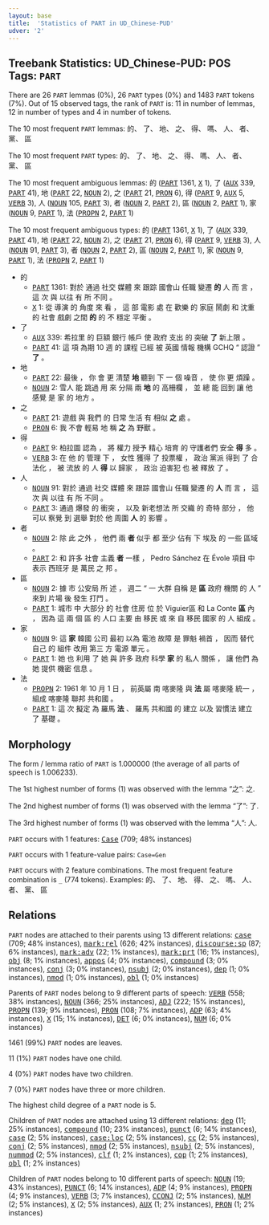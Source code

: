 ```yaml
---
layout: base
title:  'Statistics of PART in UD_Chinese-PUD'
udver: '2'
---
```


## Treebank Statistics: UD_Chinese-PUD: POS Tags: `PART`

There are 26 `PART` lemmas (0%), 26 `PART` types (0%) and 1483 `PART` tokens (7%).
Out of 15 observed tags, the rank of `PART` is: 11 in number of lemmas, 12 in number of types and 4 in number of tokens.

The 10 most frequent `PART` lemmas: 的、 了、 地、 之、 得、 嗎、 人、 者、 黨、 區

The 10 most frequent `PART` types:  的、 了、 地、 之、 得、 嗎、 人、 者、 黨、 區

The 10 most frequent ambiguous lemmas: 的 (<tt><a href="zh_pud-pos-PART.html">PART</a></tt> 1361, <tt><a href="zh_pud-pos-X.html">X</a></tt> 1), 了 (<tt><a href="zh_pud-pos-AUX.html">AUX</a></tt> 339, <tt><a href="zh_pud-pos-PART.html">PART</a></tt> 41), 地 (<tt><a href="zh_pud-pos-PART.html">PART</a></tt> 22, <tt><a href="zh_pud-pos-NOUN.html">NOUN</a></tt> 2), 之 (<tt><a href="zh_pud-pos-PART.html">PART</a></tt> 21, <tt><a href="zh_pud-pos-PRON.html">PRON</a></tt> 6), 得 (<tt><a href="zh_pud-pos-PART.html">PART</a></tt> 9, <tt><a href="zh_pud-pos-AUX.html">AUX</a></tt> 5, <tt><a href="zh_pud-pos-VERB.html">VERB</a></tt> 3), 人 (<tt><a href="zh_pud-pos-NOUN.html">NOUN</a></tt> 105, <tt><a href="zh_pud-pos-PART.html">PART</a></tt> 3), 者 (<tt><a href="zh_pud-pos-NOUN.html">NOUN</a></tt> 2, <tt><a href="zh_pud-pos-PART.html">PART</a></tt> 2), 區 (<tt><a href="zh_pud-pos-NOUN.html">NOUN</a></tt> 2, <tt><a href="zh_pud-pos-PART.html">PART</a></tt> 1), 家 (<tt><a href="zh_pud-pos-NOUN.html">NOUN</a></tt> 9, <tt><a href="zh_pud-pos-PART.html">PART</a></tt> 1), 法 (<tt><a href="zh_pud-pos-PROPN.html">PROPN</a></tt> 2, <tt><a href="zh_pud-pos-PART.html">PART</a></tt> 1)

The 10 most frequent ambiguous types:  的 (<tt><a href="zh_pud-pos-PART.html">PART</a></tt> 1361, <tt><a href="zh_pud-pos-X.html">X</a></tt> 1), 了 (<tt><a href="zh_pud-pos-AUX.html">AUX</a></tt> 339, <tt><a href="zh_pud-pos-PART.html">PART</a></tt> 41), 地 (<tt><a href="zh_pud-pos-PART.html">PART</a></tt> 22, <tt><a href="zh_pud-pos-NOUN.html">NOUN</a></tt> 2), 之 (<tt><a href="zh_pud-pos-PART.html">PART</a></tt> 21, <tt><a href="zh_pud-pos-PRON.html">PRON</a></tt> 6), 得 (<tt><a href="zh_pud-pos-PART.html">PART</a></tt> 9, <tt><a href="zh_pud-pos-VERB.html">VERB</a></tt> 3), 人 (<tt><a href="zh_pud-pos-NOUN.html">NOUN</a></tt> 91, <tt><a href="zh_pud-pos-PART.html">PART</a></tt> 3), 者 (<tt><a href="zh_pud-pos-NOUN.html">NOUN</a></tt> 2, <tt><a href="zh_pud-pos-PART.html">PART</a></tt> 2), 區 (<tt><a href="zh_pud-pos-NOUN.html">NOUN</a></tt> 2, <tt><a href="zh_pud-pos-PART.html">PART</a></tt> 1), 家 (<tt><a href="zh_pud-pos-NOUN.html">NOUN</a></tt> 9, <tt><a href="zh_pud-pos-PART.html">PART</a></tt> 1), 法 (<tt><a href="zh_pud-pos-PROPN.html">PROPN</a></tt> 2, <tt><a href="zh_pud-pos-PART.html">PART</a></tt> 1)


* 的
  * <tt><a href="zh_pud-pos-PART.html">PART</a></tt> 1361: 對於 通過 社交 媒體 來 跟踪 國會山 任職 變遷 <b>的</b> 人 而 言 ， 這 次 與 以往 有 所 不同 。
  * <tt><a href="zh_pud-pos-X.html">X</a></tt> 1: 從 導演 的 角度 來 看 ， 這 部 電影 處 在 歡樂 的 家庭 鬧劇 和 沈重 的 社會 戲劇 之間 <b>的</b> 的 不 穩定 平衡 。
* 了
  * <tt><a href="zh_pud-pos-AUX.html">AUX</a></tt> 339: 希拉里 的 巨額 銀行 帳戶 使 政府 支出 的 突破 <b>了</b> 新上限 。
  * <tt><a href="zh_pud-pos-PART.html">PART</a></tt> 41: 這 項 為期 10 週 的 課程 已經 被 英國 情報 機構 GCHQ “ 認證 ” <b>了</b> 。
* 地
  * <tt><a href="zh_pud-pos-PART.html">PART</a></tt> 22: 最後 ， 你 會 更 清楚 <b>地</b> 聽到 下 一 個 噪音 ， 使 你 更 煩躁 。
  * <tt><a href="zh_pud-pos-NOUN.html">NOUN</a></tt> 2: 雪人 能 跳過 用 來 分隔 兩 <b>地</b> 的 高柵欄 ， 並 總 能 回到 讓 他 感覺 是 家 的 地方 。
* 之
  * <tt><a href="zh_pud-pos-PART.html">PART</a></tt> 21: 遊戲 與 我們 的 日常 生活 有 相似 <b>之</b> 處 。
  * <tt><a href="zh_pud-pos-PRON.html">PRON</a></tt> 6: 我 不會 輕易 地 稱 <b>之</b> 為 野獸 。
* 得
  * <tt><a href="zh_pud-pos-PART.html">PART</a></tt> 9: 柏拉圖 認為 ， 將 權力 授予 精心 培育 的 守護者們 安全 <b>得</b> 多 。
  * <tt><a href="zh_pud-pos-VERB.html">VERB</a></tt> 3: 在 他 的 管理 下 ， 女性 獲得 了 投票權 ， 政治 黨派 得到 了 合法化 ， 被 流放 的 人 <b>得</b> 以 歸家 ， 政治 迫害犯 也 被 釋放 了 。
* 人
  * <tt><a href="zh_pud-pos-NOUN.html">NOUN</a></tt> 91: 對於 通過 社交 媒體 來 跟踪 國會山 任職 變遷 的 <b>人</b> 而 言 ， 這 次 與 以往 有 所 不同 。
  * <tt><a href="zh_pud-pos-PART.html">PART</a></tt> 3: 通過 爆發 的 衝突 ， 以及 新老想法 所 交織 的 奇特 部分 ， 他 可以 察覺 到 選舉 對於 他 周圍 <b>人</b> 的 影響 。
* 者
  * <tt><a href="zh_pud-pos-NOUN.html">NOUN</a></tt> 2: 除 此 之外 ， 他們 兩 <b>者</b> 似乎 都 至少 佔有 下 埃及 的 一些 區域 。
  * <tt><a href="zh_pud-pos-PART.html">PART</a></tt> 2: 和 許多 社會 主義 <b>者</b> 一樣 ， Pedro Sánchez 在 Évole 項目 中 表示 西班牙 是 萬民 之 邦 。
* 區
  * <tt><a href="zh_pud-pos-NOUN.html">NOUN</a></tt> 2: 據 市 公安局 所 述 ， 週二 “ 一 大群 自稱 是 <b>區</b> 政府 機關 的 人 ” 來到 片場 後 發生 打鬥 。
  * <tt><a href="zh_pud-pos-PART.html">PART</a></tt> 1: 城市 中 大部分 的 社會 住房 位 於 Viguier區 和 La Conte <b>區</b> 內 ， 因為 這 兩 個 區 的 人口 主要 由 移民 或 來 自 移民 國家 的 人 組成 。
* 家
  * <tt><a href="zh_pud-pos-NOUN.html">NOUN</a></tt> 9: 這 <b>家</b> 韓國 公司 最初 以為 電池 故障 是 罪魁 禍首 ， 因而 替代 自己 的 組件 改用 第三 方 電源 單元 。
  * <tt><a href="zh_pud-pos-PART.html">PART</a></tt> 1: 她 也 利用 了 她 與 許多 政府 科學 <b>家</b> 的 私人 關係 ， 讓 他們 為 她 提供 機密 信息 。
* 法
  * <tt><a href="zh_pud-pos-PROPN.html">PROPN</a></tt> 2: 1961 年 10 月 1 日 ， 前英屬 南 喀麥隆 與 <b>法</b> 屬 喀麥隆 統一 ， 組成 喀麥隆 聯邦 共和國 。
  * <tt><a href="zh_pud-pos-PART.html">PART</a></tt> 1: 這 次 擬定 為 羅馬 <b>法</b> 、 羅馬 共和國 的 建立 以及 習慣法 建立 了 基礎 。

## Morphology

The form / lemma ratio of `PART` is 1.000000 (the average of all parts of speech is 1.006233).

The 1st highest number of forms (1) was observed with the lemma “之”: 之.

The 2nd highest number of forms (1) was observed with the lemma “了”: 了.

The 3rd highest number of forms (1) was observed with the lemma “人”: 人.

`PART` occurs with 1 features: <tt><a href="zh_pud-feat-Case.html">Case</a></tt> (709; 48% instances)

`PART` occurs with 1 feature-value pairs: `Case=Gen`

`PART` occurs with 2 feature combinations.
The most frequent feature combination is `_` (774 tokens).
Examples: 的、 了、 地、 得、 之、 嗎、 人、 者、 黨、 區


## Relations

`PART` nodes are attached to their parents using 13 different relations: <tt><a href="zh_pud-dep-case.html">case</a></tt> (709; 48% instances), <tt><a href="zh_pud-dep-mark-rel.html">mark:rel</a></tt> (626; 42% instances), <tt><a href="zh_pud-dep-discourse-sp.html">discourse:sp</a></tt> (87; 6% instances), <tt><a href="zh_pud-dep-mark-adv.html">mark:adv</a></tt> (22; 1% instances), <tt><a href="zh_pud-dep-mark-prt.html">mark:prt</a></tt> (16; 1% instances), <tt><a href="zh_pud-dep-obj.html">obj</a></tt> (8; 1% instances), <tt><a href="zh_pud-dep-appos.html">appos</a></tt> (4; 0% instances), <tt><a href="zh_pud-dep-compound.html">compound</a></tt> (3; 0% instances), <tt><a href="zh_pud-dep-conj.html">conj</a></tt> (3; 0% instances), <tt><a href="zh_pud-dep-nsubj.html">nsubj</a></tt> (2; 0% instances), <tt><a href="zh_pud-dep-dep.html">dep</a></tt> (1; 0% instances), <tt><a href="zh_pud-dep-nmod.html">nmod</a></tt> (1; 0% instances), <tt><a href="zh_pud-dep-obl.html">obl</a></tt> (1; 0% instances)

Parents of `PART` nodes belong to 9 different parts of speech: <tt><a href="zh_pud-pos-VERB.html">VERB</a></tt> (558; 38% instances), <tt><a href="zh_pud-pos-NOUN.html">NOUN</a></tt> (366; 25% instances), <tt><a href="zh_pud-pos-ADJ.html">ADJ</a></tt> (222; 15% instances), <tt><a href="zh_pud-pos-PROPN.html">PROPN</a></tt> (139; 9% instances), <tt><a href="zh_pud-pos-PRON.html">PRON</a></tt> (108; 7% instances), <tt><a href="zh_pud-pos-ADP.html">ADP</a></tt> (63; 4% instances), <tt><a href="zh_pud-pos-X.html">X</a></tt> (15; 1% instances), <tt><a href="zh_pud-pos-DET.html">DET</a></tt> (6; 0% instances), <tt><a href="zh_pud-pos-NUM.html">NUM</a></tt> (6; 0% instances)

1461 (99%) `PART` nodes are leaves.

11 (1%) `PART` nodes have one child.

4 (0%) `PART` nodes have two children.

7 (0%) `PART` nodes have three or more children.

The highest child degree of a `PART` node is 5.

Children of `PART` nodes are attached using 13 different relations: <tt><a href="zh_pud-dep-dep.html">dep</a></tt> (11; 25% instances), <tt><a href="zh_pud-dep-compound.html">compound</a></tt> (10; 23% instances), <tt><a href="zh_pud-dep-punct.html">punct</a></tt> (6; 14% instances), <tt><a href="zh_pud-dep-case.html">case</a></tt> (2; 5% instances), <tt><a href="zh_pud-dep-case-loc.html">case:loc</a></tt> (2; 5% instances), <tt><a href="zh_pud-dep-cc.html">cc</a></tt> (2; 5% instances), <tt><a href="zh_pud-dep-conj.html">conj</a></tt> (2; 5% instances), <tt><a href="zh_pud-dep-nmod.html">nmod</a></tt> (2; 5% instances), <tt><a href="zh_pud-dep-nsubj.html">nsubj</a></tt> (2; 5% instances), <tt><a href="zh_pud-dep-nummod.html">nummod</a></tt> (2; 5% instances), <tt><a href="zh_pud-dep-clf.html">clf</a></tt> (1; 2% instances), <tt><a href="zh_pud-dep-cop.html">cop</a></tt> (1; 2% instances), <tt><a href="zh_pud-dep-obl.html">obl</a></tt> (1; 2% instances)

Children of `PART` nodes belong to 10 different parts of speech: <tt><a href="zh_pud-pos-NOUN.html">NOUN</a></tt> (19; 43% instances), <tt><a href="zh_pud-pos-PUNCT.html">PUNCT</a></tt> (6; 14% instances), <tt><a href="zh_pud-pos-ADP.html">ADP</a></tt> (4; 9% instances), <tt><a href="zh_pud-pos-PROPN.html">PROPN</a></tt> (4; 9% instances), <tt><a href="zh_pud-pos-VERB.html">VERB</a></tt> (3; 7% instances), <tt><a href="zh_pud-pos-CCONJ.html">CCONJ</a></tt> (2; 5% instances), <tt><a href="zh_pud-pos-NUM.html">NUM</a></tt> (2; 5% instances), <tt><a href="zh_pud-pos-X.html">X</a></tt> (2; 5% instances), <tt><a href="zh_pud-pos-AUX.html">AUX</a></tt> (1; 2% instances), <tt><a href="zh_pud-pos-PRON.html">PRON</a></tt> (1; 2% instances)

